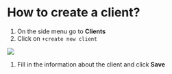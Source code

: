 # How to create a client?

1. On the side menu go to **Clients**
2. Click on `+create new client`

![](https://user-images.githubusercontent.com/20393485/45416467-b4cde500-b688-11e8-957f-bc46a30b3802.jpg)

1. Fill in the information about the client and click **Save**

